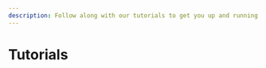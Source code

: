 ```yaml
---
description: Follow along with our tutorials to get you up and running Nitride.
---
```


# Tutorials

